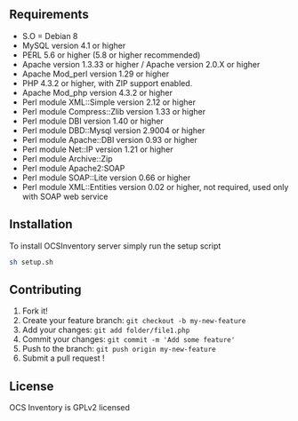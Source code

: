 
## Requirements
- S.O = Debian 8
- MySQL version 4.1 or higher
- PERL 5.6 or higher (5.8 or higher recommended)
- Apache version 1.3.33 or higher / Apache version 2.0.X or higher
- Apache Mod_perl version 1.29 or higher
- PHP 4.3.2 or higher, with ZIP support enabled.
- Apache Mod_php version 4.3.2 or higher
- Perl module XML::Simple version 2.12 or higher
- Perl module Compress::Zlib version 1.33 or higher
- Perl module DBI version 1.40 or higher
- Perl module DBD::Mysql version 2.9004 or higher
- Perl module Apache::DBI version 0.93 or higher
- Perl module Net::IP version 1.21 or higher
- Perl module Archive::Zip 
- Perl module Apache2:SOAP
- Perl module SOAP::Lite version 0.66 or higher
- Perl module XML::Entities version 0.02 or higher, not required, used only with SOAP web service

## Installation
To install OCSInventory server simply run the setup script
```bash
sh setup.sh
```

## Contributing

1. Fork it!
2. Create your feature branch: `git checkout -b my-new-feature`
3. Add your changes: `git add folder/file1.php`
4. Commit your changes: `git commit -m 'Add some feature'`
5. Push to the branch: `git push origin my-new-feature`
6. Submit a pull request !

## License

OCS Inventory is GPLv2 licensed
